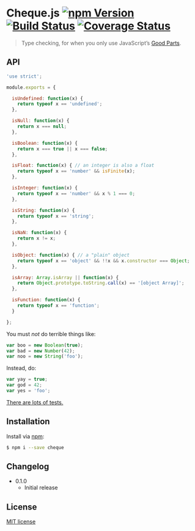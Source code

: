 # Cheque.js [![npm Version](http://img.shields.io/npm/v/cheque.svg?style=flat)](https://www.npmjs.org/package/cheque) [![Build Status](https://img.shields.io/travis/yuanqing/cheque.svg?style=flat)](https://travis-ci.org/yuanqing/cheque) [![Coverage Status](https://img.shields.io/coveralls/yuanqing/cheque.svg?style=flat)](https://coveralls.io/r/yuanqing/cheque)

> Type checking, for when you only use JavaScript&rsquo;s [Good Parts](https://youtu.be/hQVTIJBZook).

## API

```js
'use strict';

module.exports = {

  isUndefined: function(x) {
    return typeof x == 'undefined';
  },

  isNull: function(x) {
    return x === null;
  },

  isBoolean: function(x) {
    return x === true || x === false;
  },

  isFloat: function(x) { // an integer is also a float
    return typeof x == 'number' && isFinite(x);
  },

  isInteger: function(x) {
    return typeof x == 'number' && x % 1 === 0;
  },

  isString: function(x) {
    return typeof x == 'string';
  },

  isNaN: function(x) {
    return x != x;
  },

  isObject: function(x) { // a "plain" object
    return typeof x == 'object' && !!x && x.constructor === Object;
  },

  isArray: Array.isArray || function(x) {
    return Object.prototype.toString.call(x) == '[object Array]';
  },

  isFunction: function(x) {
    return typeof x == 'function';
  }

};
```

You must *not* do terrible things like:
```js
var boo = new Boolean(true);
var bad = new Number(42);
var noo = new String('foo');
```

Instead, do:
```js
var yay = true;
var god = 42;
var yes = 'foo';
```

[There are lots of tests.](https://github.com/yuanqing/cheque/blob/master/test)

## Installation

Install via [npm](https://www.npmjs.org/):

```bash
$ npm i --save cheque
```

## Changelog

- 0.1.0
  - Initial release

## License

[MIT license](https://github.com/yuanqing/cheque/blob/master/LICENSE)
